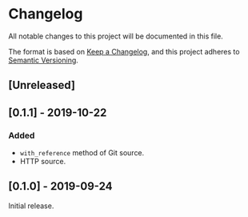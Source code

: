 # Changelog
All notable changes to this project will be documented in this file.

The format is based on [Keep a Changelog](https://keepachangelog.com/en/1.0.0/),
and this project adheres to [Semantic Versioning](https://semver.org/spec/v2.0.0.html).

## [Unreleased]

## [0.1.1] - 2019-10-22
### Added
- `with_reference` method of Git source.
- HTTP source.

## [0.1.0] - 2019-09-24
Initial release.
